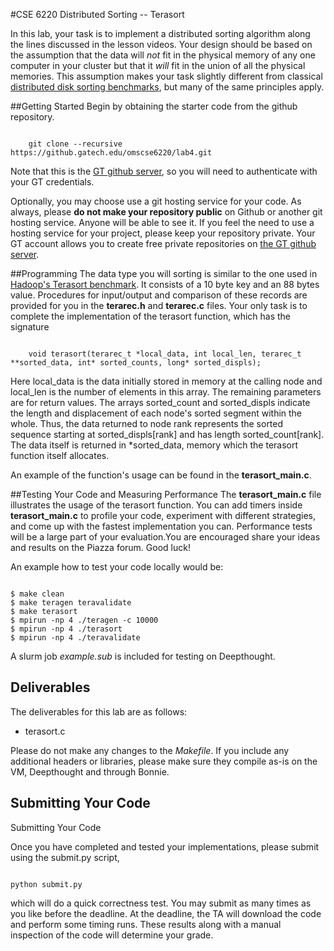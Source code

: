 #CSE 6220 Distributed Sorting -- Terasort

In this lab, your task is to implement a distributed sorting algorithm along the lines discussed in the lesson videos.  Your design should be based on the assumption that the data will *not* fit in the physical memory of any one computer in your cluster but that it *will* fit in the union of all the physical memories.  This assumption makes your task slightly different from classical 
[distributed disk sorting benchmarks](http://sortbenchmark.org/), but many of the same principles apply.

##Getting Started
Begin by obtaining the starter code from the github repository.

<pre><code>
    git clone --recursive https://github.gatech.edu/omscse6220/lab4.git
</code></pre>

Note that this is the [GT github server](https://github.gatech.edu), so you will need to authenticate with your GT credentials.

Optionally, you may choose use a git hosting service for your code.  As always, please **do not make your repository public** on Github or another git hosting service.  Anyone will be able to see it.  If you feel the need to use a hosting service for your project, please keep your repository private.  Your GT account allows you to create free private repositories on [the GT github server](https://github.gatech.edu).

##Programming
The data type you will sorting is similar to the one used in [Hadoop's Terasort benchmark](https://hadoop.apache.org/docs/current/api/org/apache/hadoop/examples/terasort/package-summary.html#package_description).  It consists of a 10 byte key and an 88 bytes value.  Procedures for input/output and comparison of these records are provided for you in the **terarec.h** and **terarec.c** files.  Your only task is to complete the implementation of the terasort function, which has the signature

<pre><code>
	void terasort(terarec_t *local_data, int local_len, terarec_t **sorted_data, int* sorted_counts, long* sorted_displs);
</code></pre>

Here local_data is the data initially stored in memory at the calling node and local_len is the number of elements in this array.  The remaining parameters are for return values.  The arrays sorted_count and sorted_displs indicate the length and displacement of each node's sorted segment within the whole.  Thus, the data returned to node rank represents the sorted sequence starting at sorted_displs[rank] and has length sorted_count[rank].  The data itself is returned in \*sorted_data, memory which the terasort function itself allocates.

An example of the function's usage can be found in the **terasort_main.c**.

##Testing Your Code and Measuring Performance
The **terasort_main.c** file illustrates the usage of the terasort function. You can add timers inside **terasort_main.c** to profile your code, experiment with different strategies, and come up with the fastest implementation you can.  Performance tests will be a large part of your evaluation.You are encouraged share your ideas and results on the Piazza forum.  Good luck!

An example how to test your code locally would be:
<pre><code>
$ make clean
$ make teragen teravalidate
$ make terasort
$ mpirun -np 4 ./teragen -c 10000
$ mpirun -np 4 ./terasort
$ mpirun -np 4 ./teravalidate
</code></pre>

A slurm job *example.sub* is included for testing on Deepthought.

## Deliverables
The deliverables for this lab are as follows:

* terasort.c

Please do not make any changes to the *Makefile*. If you include any additional headers or libraries, please make sure they compile as-is on the VM, Deepthought and through Bonnie.

## Submitting Your Code
Submitting Your Code

Once you have completed and tested your implementations, please submit using the submit.py script,
<pre><code>
python submit.py
</code></pre>
which will do a quick correctness test. You may submit as many times as you like before the deadline. At the deadline, the TA will download the code and perform some timing runs. These results along with a manual inspection of the code will determine your grade.


